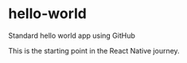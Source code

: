 # hello-world
Standard hello world app using GitHub

This is the starting point in the React Native journey.

